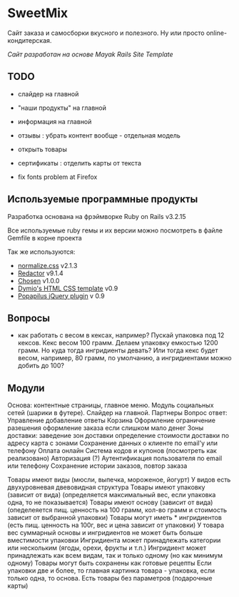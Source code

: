 SweetMix
========

Сайт заказа и самосборки вкусного и полезного. Ну или просто online-кондитерская.

*Сайт разработан на основе Mayak Rails Site Template*

TODO
----

- слайдер на главной
- "наши продукты" на главной
- информация на главной
- отзывы : убрать контент вообще - отдельная модель
- открыть товары
- сертификаты : отделить карты от текста

- fix fonts problem at Firefox


Используемые программные продукты
---------------------------------

Разработка основана на фрэймворке Ruby on Rails v3.2.15

Все используемые ruby гемы и их версии можно посмотреть в файле Gemfile в корне проекта

Так же используются:

  - [normalize.css](http://necolas.github.io/normalize.css/) v2.1.3
  - [Redactor](http://imperavi.com/redactor/) v9.1.4
  - [Chosen](http://harvesthq.github.io/chosen/) v1.0.0
  - [Dymio's HTML CSS template](https://github.com/dymio/html-css-template) v0.9
  - [Popapilus jQuery plugin](https://github.com/dymio/popapilus) v 0.9


Вопросы
-------

- как работать с весом в кексах, например? Пускай упаковка под 12 кексов. Кекс весом 100 грамм. Делаем упаковку емкостью 1200 грамм. Но куда тогда ингридиенты девать? Или тогда кекс будет весом, например, 80 грамм, по умолчанию, а ингридиентами можно добить до 100?


Модули
------

Основа: контентные страницы, главное меню.
Модуль социальных сетей (шарики в футере).
Слайдер на главной.
Партнеры
Вопрос ответ:
  Управление
  добавление
  ответы
Корзина
Оформление
  ограничение разешения оформление заказа если слишком мало денег
Зоны доставки:
  заведение зон доставки
  определение стоимости доставки по адресу
  карта с зонами
Сохранение данных о клиенте по email'у или телефону
Оплата онлайн
Система кодов и купонов (посмотреть как реализовано)
Авторизация (?)
  Аутентификация пользователя по email или телефону
  Сохранение истории заказов, повтор заказа

Товары имеют виды (мюсли, выпечка, мороженое, йогурт)
У видов есть двухуровневая двевовидная структура
Товары имеют упаковку (зависит от вида) (определяется максимальный вес, если упаковка одна, то не показывается)
Товары имеют основу (зависит от вида) (опеделеяется пищ. ценность на 100 грамм, кол-во грамм и стоимость зависит от выбранной упаковки)
Товары могут иметь * ингридиентов (есть пищ. ценность на 100г, вес и цена зависит от упаковки)
У товара вес суммарный основы и ингридиентов не может быть больше вместимости упаковки
Ингридиента может принадлежать категории или нескольким (ягоды, орехи, фрукты и т.п.)
Ингридиент может принадлежать как всем видам, так и только одному (но как минимум одному)
Товары могут быть сохранены как готовые рецепты
Если упаковки две и более, то главная картинка товара - упаковка, если только одна, то основа.
Есть товары без параметров (подарочные карты)


